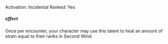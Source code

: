 Activation: Incidental
Ranked: Yes
##### effect
Once per encounter, your character may use this talent to heal an amount of strain equal to their ranks in Second Wind.